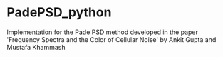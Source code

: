 # PadePSD_python
Implementation for the Pade PSD method developed in the paper 'Frequency Spectra and the Color of Cellular Noise' by Ankit Gupta and Mustafa Khammash

